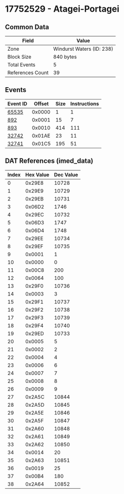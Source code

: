# 17752529 - Atagei-Portagei

## Common Data

| Field            | Value                     |
|------------------|---------------------------|
| Zone             | Windurst Waters (ID: 238) |
| Block Size       | 840 bytes                 |
| Total Events     | 5                         |
| References Count | 39                        |

## Events

| Event ID            | Offset   |   Size |   Instructions |
|---------------------|----------|--------|----------------|
| [65535](./65535.md) | 0x0000   |      1 |              1 |
| [892](./892.md)     | 0x0001   |     15 |              7 |
| [893](./893.md)     | 0x0010   |    414 |            111 |
| [32742](./32742.md) | 0x01AE   |     23 |             11 |
| [32741](./32741.md) | 0x01C5   |    195 |             51 |

## DAT References (imed_data)

|   Index | Hex Value   |   Dec Value |
|---------|-------------|-------------|
|       0 | 0x29E8      |       10728 |
|       1 | 0x29E9      |       10729 |
|       2 | 0x29EB      |       10731 |
|       3 | 0x06D2      |        1746 |
|       4 | 0x29EC      |       10732 |
|       5 | 0x06D3      |        1747 |
|       6 | 0x06D4      |        1748 |
|       7 | 0x29EE      |       10734 |
|       8 | 0x29EF      |       10735 |
|       9 | 0x0001      |           1 |
|      10 | 0x0000      |           0 |
|      11 | 0x00C8      |         200 |
|      12 | 0x0064      |         100 |
|      13 | 0x29F0      |       10736 |
|      14 | 0x0003      |           3 |
|      15 | 0x29F1      |       10737 |
|      16 | 0x29F2      |       10738 |
|      17 | 0x29F3      |       10739 |
|      18 | 0x29F4      |       10740 |
|      19 | 0x29ED      |       10733 |
|      20 | 0x0005      |           5 |
|      21 | 0x0002      |           2 |
|      22 | 0x0004      |           4 |
|      23 | 0x0006      |           6 |
|      24 | 0x0007      |           7 |
|      25 | 0x0008      |           8 |
|      26 | 0x0009      |           9 |
|      27 | 0x2A5C      |       10844 |
|      28 | 0x2A5D      |       10845 |
|      29 | 0x2A5E      |       10846 |
|      30 | 0x2A5F      |       10847 |
|      31 | 0x2A60      |       10848 |
|      32 | 0x2A61      |       10849 |
|      33 | 0x2A62      |       10850 |
|      34 | 0x0014      |          20 |
|      35 | 0x2A63      |       10851 |
|      36 | 0x0019      |          25 |
|      37 | 0x00B4      |         180 |
|      38 | 0x2A64      |       10852 |

